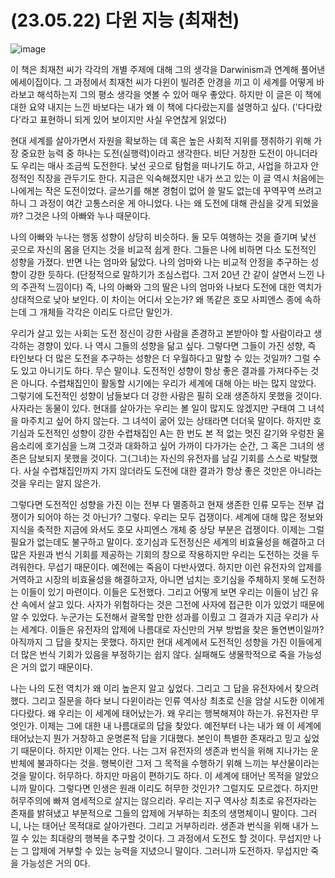 # (23.05.22) 다윈 지능 (최재천)

![image](https://postfiles.pstatic.net/MjAyNTA0MDRfMTU0/MDAxNzQzNzc3MTY2MDIz.VmIi8b8R4CaNNbR4xUfCqse_ToO-bhBumH1a054-FMUg.gz3QeMehLdlyT7PNus51AIfrTvDXbgswAgVWvfS-_bsg.PNG/image.png?type=w773)

이 책은 최재천 씨가 각각의 개별 주제에 대해 그의 생각을 Darwinism과 연계해 풀어낸 에세이집이다. 그 과정에서 최재천 씨가 다윈이 빌려준 안경을 끼고 이 세계를 어떻게 바라보고 해석하는지 그의 평소 생각을 엿볼 수 있어 매우 좋았다. 하지만 이 글은 이 책에 대한 요약 내지는 느낀 바보다는 내가 왜 이 책에 다다랐는지를 설명하고 싶다. (\'다다랐다\'라고 표현하니 되게 있어 보이지만 사실 우연찮게 읽었다)

 

현대 세계를 살아가면서 자원을 확보하는 데 혹은 높은 사회적 지위를 쟁취하기 위해 가장 중요한 능력 중 하나는 도전(실행력)이라고 생각한다. 비단 거창한 도전이 아니더라도 우리는 매사 조금씩 도전한다. 낯선 곳으로 탐험을 떠나기도 하고, 사업을 하고자 안정적인 직장을 관두기도 한다. 지금은 익숙해졌지만 내가 쓰고 있는 이 글 역시 처음에는 나에게는 작은 도전이었다. 글쓰기를 해본 경험이 없어 쓸 말도 없는데 꾸역꾸역 쓰려고 하니 그 과정이 여간 고통스러운 게 아니었다. 나는 왜 도전에 대해 관심을 갖게 되었을까? 그것은 나의 아빠와 누나 때문이다.

 

나의 아빠와 누나는 행동 성향이 상당히 비슷하다. 둘 모두 여행하는 것을 즐기며 낯선 곳으로 자신의 몸을 던지는 것을 비교적 쉽게 한다. 그들은 나에 비하면 다소 도전적인 성향을 가졌다. 반면 나는 엄마와 닮았다. 나의 엄마와 나는 비교적 안정을 추구하는 성향이 강한 듯하다. (단정적으로 말하기가 조심스럽다. 그저 20년 간 같이 살면서 느낀 나의 주관적 느낌이다) 즉, 나의 아빠와 그의 딸은 나의 엄마와 나보다 도전에 대한 역치가 상대적으로 낮아 보인다. 이 차이는 어디서 오는가? 왜 똑같은 호모 사피엔스 종에 속하는데 그 개체들 각각은 이리도 다르단 말인가.

 

우리가 살고 있는 사회는 도전 정신이 강한 사람을 존경하고 본받아야 할 사람이라고 생각하는 경향이 있다. 나 역시 그들의 성향을 닮고 싶다. 그렇다면 그들이 가진 성향, 즉 타인보다 더 많은 도전을 추구하는 성향은 더 우월하다고 말할 수 있는 것일까? 그럴 수도 있고 아니기도 하다. 무슨 말이냐. 도전적인 성향이 항상 좋은 결과를 가져다주는 것은 아니다. 수렵채집인이 활동할 시기에는 우리가 세계에 대해 아는 바는 많지 않았다. 그렇기에 도전적인 성향이 남들보다 더 강한 사람은 필히 오래 생존하지 못했을 것이다. 사자라는 동물이 있다. 현대를 살아가는 우리는 볼 일이 많지도 않겠지만 구태여 그 녀석을 마주치고 싶어 하지 않는다. 그 녀석이 굶어 있는 상태라면 더더욱 말이다. 하지만 호기심과 도전적인 성향이 강한 수렵채집인 A는 한 번도 본 적 없는 멋진 갈기와 우렁찬 울음소리에 호기심을 느껴 그것과 대화하고 싶어 가까이 다가가는 순간, 그 혹은 그녀의 생존은 담보되지 못했을 것이다. 그(그녀)는 자신의 유전자를 남길 기회를 스스로 박탈했다. 사실 수렵채집인까지 가지 않더라도 도전에 대한 결과가 항상 좋은 것만은 아니라는 것을 우리는 알지 않은가.

 

그렇다면 도전적인 성향을 가진 이는 전부 다 멸종하고 현재 생존한 인류 모두는 전부 겁쟁이가 되어야 하는 것 아닌가? 그렇다. 우리는 모두 겁쟁이다. 세계에 대해 많은 정보와 지식을 축적한 지금에 와서도 호모 사피엔스 개체 중 상당 부분은 겁쟁이다. 이제는 그럴 필요가 없는데도 불구하고 말이다. 호기심과 도전정신은 세계의 비효율성을 해결하고 더 많은 자원과 번식 기회를 제공하는 기회의 창으로 작용하지만 우리는 도전하는 것을 두려워한다. 무섭기 때문이다. 예전에는 죽음이 다반사였다. 하지만 이런 유전자의 압제를 거역하고 시장의 비효율성을 해결하고자, 아니면 넘치는 호기심을 주체하지 못해 도전하는 이들이 있기 마련이다. 이들은 도전했다. 그리고 어떻게 보면 우리는 이들이 남긴 유산 속에서 살고 있다. 사자가 위험하다는 것은 그전에 사자에 접근한 이가 있었기 때문에 알 수 있었다. 누군가는 도전해서 괄목할 만한 성과를 이뤘고 그 결과가 지금 우리가 사는 세계다. 이들은 유전자의 압제에 나름대로 자신만의 거부 방법을 찾은 돌연변이일까? 아직까지 그 답을 찾지는 못했다. 하지만 현대 세계에서 도전적인 성향을 가진 이들에게 더 많은 번식 기회가 있음을 부정하기는 쉽지 않다. 실패해도 생물학적으로 죽을 가능성은 거의 없기 때문이다. 

 

나는 나의 도전 역치가 왜 이리 높은지 알고 싶었다. 그리고 그 답을 유전자에서 찾으려 했다. 그리고 질문을 하다 보니 다윈이라는 인류 역사상 최초로 신을 암살 시도한 이에게 다다랐다. 왜 우리는 이 세계에 태어났는가. 왜 우리는 행복해져야 하는가. 유전자란 무엇인가. 이제는 그에 대한 내 나름대로의 답을 찾았다. 예전부터 나는 내가 왜 이 세계에 태어났는지 뭔가 거창하고 운명론적 답을 기대했다. 본인이 특별한 존재라고 믿고 싶었기 때문이다. 하지만 이제는 안다. 나는 그저 유전자의 생존과 번식을 위해 지나가는 운반체에 불과하다는 것을. 행복이란 그저 그 목적을 수행하기 위해 느끼는 부산물이라는 것을 말이다. 허무하다. 하지만 마음이 편하기도 하다. 이 세계에 태어난 목적을 알았으니까 말이다. 그렇다면 인생은 원래 이리도 허무한 것인가? 그럴지도 모르겠다. 하지만 허무주의에 빠져 염세적으로 살지는 않으리라. 우리는 지구 역사상 최초로 유전자라는 존재를 밝혀냈고 부분적으로 그들의 압제에 거부하는 최초의 생명체이니 말이다. 그러니, 나는 태어난 목적대로 살아가련다. 그리고 거부하리라. 생존과 번식을 위해 내가 느낄 수 있는 최대량의 행복을 추구할 것이다. 그 과정에서 도전도 할 것이다. 무섭지만 나는 그 압제에 거부할 수 있는 능력을 지녔으니 말이다. 그러니까 도전하자. 무섭지만 죽을 가능성은 거의 0다.


